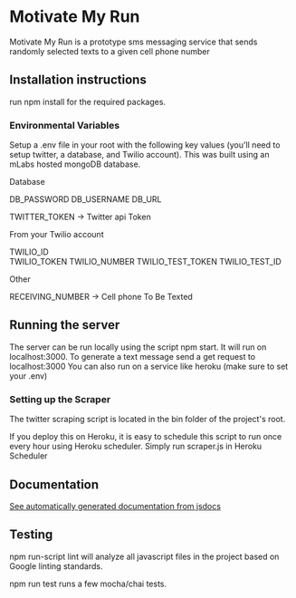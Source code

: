 # Motivate My Run

Motivate My Run is a prototype sms messaging service that sends randomly selected texts to a given cell phone number

## Installation instructions

run npm install for the required packages.

### Environmental Variables

Setup a .env file in your root with the following key values (you'll need to setup twitter, a database, and Twilio account). This was built using an mLabs hosted mongoDB database.

Database

DB_PASSWORD 
DB_USERNAME
DB_URL 

TWITTER_TOKEN -> Twitter api Token 

From your Twilio account

TWILIO_ID  
TWILIO_TOKEN 
TWILIO_NUMBER 
TWILIO_TEST_TOKEN 
TWILIO_TEST_ID

Other

RECEIVING_NUMBER -> Cell phone To Be Texted

## Running the server 

The server can be run locally using the script npm start.
It will run on localhost:3000.
To generate a text message send a get request to localhost:3000
You can also run on a service like heroku (make sure to set your .env)

### Setting up the Scraper 

The twitter scraping script is located in the bin folder of the project's root.

If you deploy this on Heroku, it is easy to schedule this script to run once every hour using Heroku scheduler. Simply run scraper.js in Heroku Scheduler

## Documentation

[See automatically generated documentation from jsdocs](https://jonathanwmaddison.github.io/MotivateMyRun/documentation/global.html)

## Testing

npm run-script lint will analyze all javascript files in the project based on Google linting standards.

npm run test runs a few mocha/chai tests.
